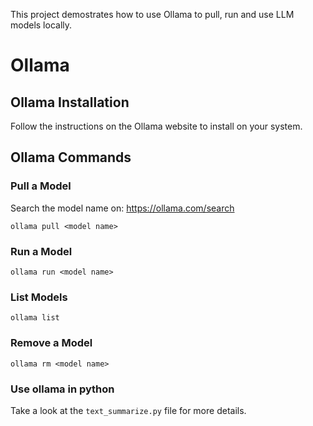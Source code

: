 This project demostrates how to use Ollama to pull, run and use LLM models locally.

# Ollama

## Ollama Installation

Follow the instructions on the Ollama website to install on your system.

## Ollama Commands

### Pull a Model

Search the model name on: https://ollama.com/search

```
ollama pull <model name>
```

### Run a Model

```
ollama run <model name>
```

### List Models

```
ollama list
```

### Remove a Model

```
ollama rm <model name>
```

### Use ollama in python

Take a look at the `text_summarize.py` file for more details.
